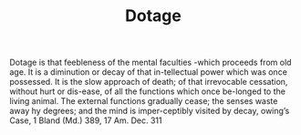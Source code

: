 ---
title: Dotage
letter: D
permalink: "/definitions/bld-dotage.html"
body: Dotage is that feebleness of the mental faculties -which proceeds from old age.
  It is a diminution or decay of that in-tellectual power which was once possessed.
  It is the slow approach of death; of that irrevocable cessation, without hurt or
  dis-ease, of all the functions which once be-longed to the living animal. The external
  functions gradually cease; the senses waste away hy degrees; and the mind is imper-ceptibly
  visited by decay, owing’s Case, 1 Bland (Md.) 389, 17 Am. Dec. 311
published_at: '2018-07-07'
source: Black's Law Dictionary 2nd Ed (1910)
layout: post
---